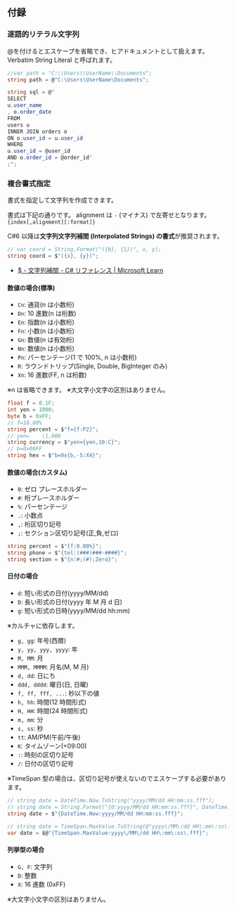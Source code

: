 ## 付録

### 逐語的リテラル文字列

@を付けるとエスケープを省略でき、ヒアドキュメントとして扱えます。
Verbatim String Literal と呼ばれます。

```cs
//var path = "C:\\Users\\UserName\\Documents";
string path = @"C:\Users\UserName\Documents";

string sql = @"
SELECT
u.user_name
, o.order_date
FROM
users u
INNER JOIN orders o
ON o.user_id = u.user_id
WHERE
u.user_id = @user_id
AND o.order_id = @order_id'
;";
```

### 複合書式指定

書式を指定して文字列を作成できます。

書式は下記の通りです。
alignment は `-` (マイナス) で左寄せとなります。
`{index[,alignment][:format]}`

C#6 以降は**文字列文字列補間 (Interpolated Strings) の書式**が推奨されます。

```cs
// var coord = String.Format("({0}, {1})", x, y);
string coord = $"({x}, {y})";
```

- [$ - 文字列補間 - C# リファレンス | Microsoft Learn](https://learn.microsoft.com/ja-jp/dotnet/csharp/language-reference/tokens/interpolated)

#### 数値の場合(標準)

- `Cn`: 通貨(n は小数桁)
- `Dn`: 10 進数(n は桁数)
- `En`: 指数(n は小数桁)
- `Fn`: 小数(n は小数桁)
- `Gn`: 数値(n は有効桁)
- `Nn`: 数値(n は小数桁)
- `Pn`: パーセンテージ(1 で 100%, n は小数桁)
- `R`: ラウンドトリップ(Single, Double, BigInteger のみ)
- `Xn`: 16 進数(FF, n は桁数)

※n は省略できます。
※大文字小文字の区別はありません。

```cs
float f = 0.1F;
int yen = 1000;
byte b = 0xFF;
// f=10.00%
string percent = $"f={f:P2}";
// yen=    \1,000
string currency = $"yen={yen,10:C}";
// b=0x00FF
string hex = $"b=0x{b,-5:X4}";
```

<div class="break" />

#### 数値の場合(カスタム)

- `0`: ゼロ プレースホルダー
- `#`: 桁プレースホルダー
- `%`: パーセンテージ
- `.`: 小数点
- `,`: 桁区切り記号
- `;`: セクション区切り記号(正,負,ゼロ)

```cs
string percent = $"{f:0.00%}";
string phone = $"{tel:(###)###-####}";
string section = $"{n:#;(#);Zero}";
```

#### 日付の場合

- `d`: 短い形式の日付(yyyy/MM/dd)
- `D`: 長い形式の日付(yyyy 年 M 月 d 日)
- `g`: 短い形式の日時(yyyy/MM/dd hh:mm)

※カルチャに依存します。

- `g, gg`: 年号(西暦)
- `y, yy, yyy, yyyy`: 年
- `M, MM`: 月
- `MMM, MMMM`: 月名(M, M 月)
- `d, dd`: 日にち
- `ddd, dddd`: 曜日(日, 日曜)
- `f, ff, fff, ...`: 秒以下の値
- `h, hh`: 時間(12 時間形式)
- `H, HH`: 時間(24 時間形式)
- `m, mm`: 分
- `s, ss`: 秒
- `tt`: AM/PM(午前/午後)
- `K`: タイムゾーン(+09:00)
- `:`: 時刻の区切り記号
- `/`: 日付の区切り記号

※TimeSpan 型の場合は、区切り記号が使えないのでエスケープする必要があります。

```cs
// string date = DateTime.Now.ToString("yyyy/MM/dd HH:mm:ss.fff");
// string date = String.Format("{0:yyyy/MM/dd HH:mm:ss.fff}", DateTime.Now);
string date = $"{DateTime.Now:yyyy/MM/dd HH:mm:ss.fff}";

// string date = TimeSpan.MaxValue.ToString(@"yyyy\/MM\/dd HH\:mm\:ss\.fff")
var date = $@"{TimeSpan.MaxValue:yyyy\/MM\/dd HH\:mm\:ss\.fff}";
```

#### 列挙型の場合

- `G, F`: 文字列
- `D`: 整数
- `X`: 16 進数 (0xFF)

※大文字小文字の区別はありません。
